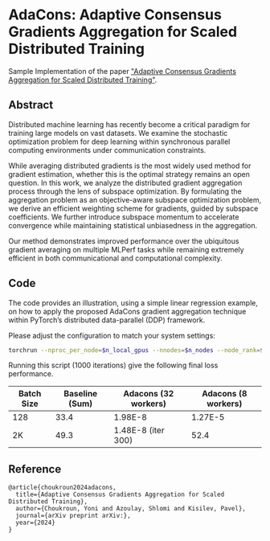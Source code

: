 # AdaCons: Adaptive Consensus Gradients Aggregation for Scaled Distributed Training

Sample Implementation of the paper ["Adaptive Consensus Gradients Aggregation for Scaled Distributed Training"]().


## Abstract
Distributed machine learning has recently become a critical paradigm for training large models on vast datasets. 
We examine the stochastic optimization problem for deep learning within synchronous parallel computing environments under communication constraints.

While averaging distributed gradients is the most widely used method for gradient estimation, whether this is the optimal strategy remains an open question. 
In this work, we analyze the distributed gradient aggregation process through the lens of subspace optimization. 
By formulating the aggregation problem as an objective-aware subspace optimization problem, we derive an efficient weighting scheme for gradients, guided by subspace coefficients. 
We further introduce subspace momentum to accelerate convergence while maintaining statistical unbiasedness in the aggregation. 

Our method demonstrates improved performance over the ubiquitous gradient averaging on multiple MLPerf tasks while remaining extremely efficient in both communicational and computational complexity.

## Code
The code provides an illustration, using a simple linear regression example, on how to apply the proposed AdaCons gradient aggregation technique within PyTorch’s distributed data-parallel (DDP) framework.

Please adjust the configuration to match your system settings:
```bash
torchrun --nproc_per_node=$n_local_gpus --nnodes=$n_nodes --node_rank=$rank --master_addr=$master_addr --master_port=$master_port Main.py
```
Running this script (1000 iterations) give the following final loss performance.

| Batch Size      | Baseline (Sum) | Adacons (32 workers) |  Adacons (8 workers) |
|-----------------|-----------------|-----------------|-----------------
| 128            | 33.4   | 1.98E-8                    | 1.27E-5   |
| 2K             | 49.3   | 1.48E-8 (iter 300)         | 52.4   |

## Reference
    @article{choukroun2024adacons,
      title={Adaptive Consensus Gradients Aggregation for Scaled Distributed Training},
      author={Choukroun, Yoni and Azoulay, Shlomi and Kisilev, Pavel},
      journal={arXiv preprint arXiv:},
      year={2024}
    }
